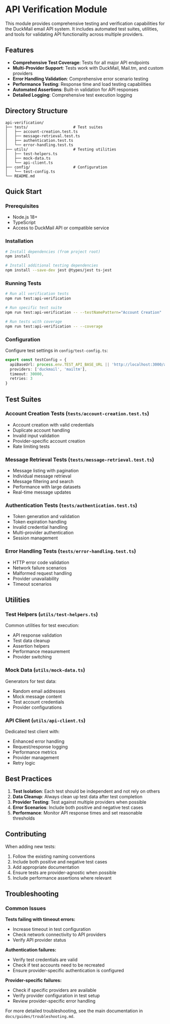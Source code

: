 # API Verification Module

This module provides comprehensive testing and verification capabilities for the DuckMail email API system. It includes automated test suites, utilities, and tools for validating API functionality across multiple providers.

## Features

- **Comprehensive Test Coverage**: Tests for all major API endpoints
- **Multi-Provider Support**: Tests work with DuckMail, Mail.tm, and custom providers
- **Error Handling Validation**: Comprehensive error scenario testing
- **Performance Testing**: Response time and load testing capabilities
- **Automated Assertions**: Built-in validation for API responses
- **Detailed Logging**: Comprehensive test execution logging

## Directory Structure

```
api-verification/
├── tests/                    # Test suites
│   ├── account-creation.test.ts
│   ├── message-retrieval.test.ts
│   ├── authentication.test.ts
│   └── error-handling.test.ts
├── utils/                    # Testing utilities
│   ├── test-helpers.ts
│   ├── mock-data.ts
│   └── api-client.ts
├── config/                   # Configuration
│   └── test-config.ts
└── README.md
```

## Quick Start

### Prerequisites

- Node.js 18+ 
- TypeScript
- Access to DuckMail API or compatible service

### Installation

```bash
# Install dependencies (from project root)
npm install

# Install additional testing dependencies
npm install --save-dev jest @types/jest ts-jest
```

### Running Tests

```bash
# Run all verification tests
npm run test:api-verification

# Run specific test suite
npm run test:api-verification -- --testNamePattern="Account Creation"

# Run tests with coverage
npm run test:api-verification -- --coverage
```

### Configuration

Configure test settings in `config/test-config.ts`:

```typescript
export const testConfig = {
  apiBaseUrl: process.env.TEST_API_BASE_URL || 'http://localhost:3000/api/mail',
  providers: ['duckmail', 'mailtm'],
  timeout: 30000,
  retries: 3
}
```

## Test Suites

### Account Creation Tests (`tests/account-creation.test.ts`)
- Account creation with valid credentials
- Duplicate account handling
- Invalid input validation
- Provider-specific account creation
- Rate limiting tests

### Message Retrieval Tests (`tests/message-retrieval.test.ts`)
- Message listing with pagination
- Individual message retrieval
- Message filtering and search
- Performance with large datasets
- Real-time message updates

### Authentication Tests (`tests/authentication.test.ts`)
- Token generation and validation
- Token expiration handling
- Invalid credential handling
- Multi-provider authentication
- Session management

### Error Handling Tests (`tests/error-handling.test.ts`)
- HTTP error code validation
- Network failure scenarios
- Malformed request handling
- Provider unavailability
- Timeout scenarios

## Utilities

### Test Helpers (`utils/test-helpers.ts`)
Common utilities for test execution:
- API response validation
- Test data cleanup
- Assertion helpers
- Performance measurement
- Provider switching

### Mock Data (`utils/mock-data.ts`)
Generators for test data:
- Random email addresses
- Mock message content
- Test account credentials
- Provider configurations

### API Client (`utils/api-client.ts`)
Dedicated test client with:
- Enhanced error handling
- Request/response logging
- Performance metrics
- Provider management
- Retry logic

## Best Practices

1. **Test Isolation**: Each test should be independent and not rely on others
2. **Data Cleanup**: Always clean up test data after test completion
3. **Provider Testing**: Test against multiple providers when possible
4. **Error Scenarios**: Include both positive and negative test cases
5. **Performance**: Monitor API response times and set reasonable thresholds

## Contributing

When adding new tests:

1. Follow the existing naming conventions
2. Include both positive and negative test cases
3. Add appropriate documentation
4. Ensure tests are provider-agnostic when possible
5. Include performance assertions where relevant

## Troubleshooting

### Common Issues

**Tests failing with timeout errors:**
- Increase timeout in test configuration
- Check network connectivity to API providers
- Verify API provider status

**Authentication failures:**
- Verify test credentials are valid
- Check if test accounts need to be recreated
- Ensure provider-specific authentication is configured

**Provider-specific failures:**
- Check if specific providers are available
- Verify provider configuration in test setup
- Review provider-specific error handling

For more detailed troubleshooting, see the main documentation in `docs/guides/troubleshooting.md`.
